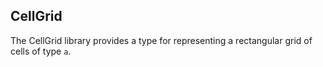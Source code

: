 ## CellGrid

The CellGrid library provides a type for representing
a rectangular grid of cells of type `a`.  